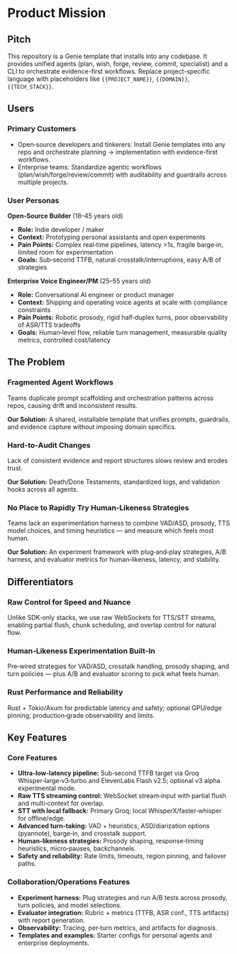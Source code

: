 # Product Mission

## Pitch

This repository is a Genie template that installs into any codebase. It provides unified agents (plan, wish, forge, review, commit, specialist) and a CLI to orchestrate evidence-first workflows. Replace project-specific language with placeholders like `{{PROJECT_NAME}}`, `{{DOMAIN}}`, `{{TECH_STACK}}`.

## Users

### Primary Customers

- Open‑source developers and tinkerers: Install Genie templates into any repo and orchestrate planning → implementation with evidence-first workflows.
- Enterprise teams: Standardize agentic workflows (plan/wish/forge/review/commit) with auditability and guardrails across multiple projects.

### User Personas

**Open‑Source Builder** (18–45 years old)
- **Role:** Indie developer / maker
- **Context:** Prototyping personal assistants and open experiments
- **Pain Points:** Complex real‑time pipelines, latency >1s, fragile barge‑in, limited room for experimentation
- **Goals:** Sub‑second TTFB, natural crosstalk/interruptions, easy A/B of strategies

**Enterprise Voice Engineer/PM** (25–55 years old)
- **Role:** Conversational AI engineer or product manager
- **Context:** Shipping and operating voice agents at scale with compliance constraints
- **Pain Points:** Robotic prosody, rigid half‑duplex turns, poor observability of ASR/TTS tradeoffs
- **Goals:** Human‑level flow, reliable turn management, measurable quality metrics, controlled cost/latency

## The Problem

### Fragmented Agent Workflows
Teams duplicate prompt scaffolding and orchestration patterns across repos, causing drift and inconsistent results.

**Our Solution:** A shared, installable template that unifies prompts, guardrails, and evidence capture without imposing domain specifics.

### Hard-to-Audit Changes
Lack of consistent evidence and report structures slows review and erodes trust.

**Our Solution:** Death/Done Testaments, standardized logs, and validation hooks across all agents.

### No Place to Rapidly Try Human‑Likeness Strategies
Teams lack an experimentation harness to combine VAD/ASD, prosody, TTS model choices, and timing heuristics — and measure which feels most human.

**Our Solution:** An experiment framework with plug‑and‑play strategies, A/B harness, and evaluator metrics for human‑likeness, latency, and stability.

## Differentiators

### Raw Control for Speed and Nuance
Unlike SDK‑only stacks, we use raw WebSockets for TTS/STT streams, enabling partial flush, chunk scheduling, and overlap control for natural flow.

### Human‑Likeness Experimentation Built‑In
Pre‑wired strategies for VAD/ASD, crosstalk handling, prosody shaping, and turn policies — plus A/B and evaluator scoring to pick what feels human.

### Rust Performance and Reliability
Rust + Tokio/Axum for predictable latency and safety; optional GPU/edge pinning; production‑grade observability and limits.

## Key Features

### Core Features

- **Ultra‑low‑latency pipeline:** Sub‑second TTFB target via Groq Whisper‑large‑v3‑turbo and ElevenLabs Flash v2.5; optional v3 alpha experimental mode.
- **Raw TTS streaming control:** WebSocket stream‑input with partial flush and multi‑context for overlap.
- **STT with local fallback:** Primary Groq; local WhisperX/faster‑whisper for offline/edge.
- **Advanced turn‑taking:** VAD + heuristics, ASD/diarization options (pyannote), barge‑in, and crosstalk support.
- **Human‑likeness strategies:** Prosody shaping, response‑timing heuristics, micro‑pauses, backchannels.
- **Safety and reliability:** Rate limits, timeouts, region pinning, and failover paths.

### Collaboration/Operations Features

- **Experiment harness:** Plug strategies and run A/B tests across prosody, turn policies, and model selections.
- **Evaluator integration:** Rubric + metrics (TTFB, ASR conf., TTS artifacts) with report generation.
- **Observability:** Tracing, per‑turn metrics, and artifacts for diagnosis.
- **Templates and examples:** Starter configs for personal agents and enterprise deployments.
